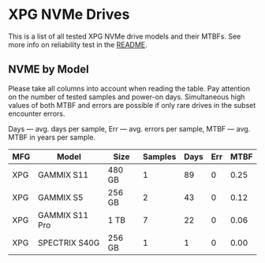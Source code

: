 XPG NVMe Drives
===============

This is a list of all tested XPG NVMe drive models and their MTBFs. See more
info on reliability test in the [README](https://github.com/linuxhw/SMART).

NVME by Model
------------

Please take all columns into account when reading the table. Pay attention on the
number of tested samples and power-on days. Simultaneous high values of both MTBF
and errors are possible if only rare drives in the subset encounter errors.

Days   — avg. days per sample,
Err    — avg. errors per sample,
MTBF   — avg. MTBF in years per sample.

| MFG       | Model              | Size   | Samples | Days  | Err   | MTBF   |
|-----------|--------------------|--------|---------|-------|-------|--------|
| XPG       | GAMMIX S11         | 480 GB | 1       | 89    | 0     | 0.25   |
| XPG       | GAMMIX S5          | 256 GB | 2       | 43    | 0     | 0.12   |
| XPG       | GAMMIX S11 Pro     | 1 TB   | 7       | 22    | 0     | 0.06   |
| XPG       | SPECTRIX S40G      | 256 GB | 1       | 1     | 0     | 0.00   |
